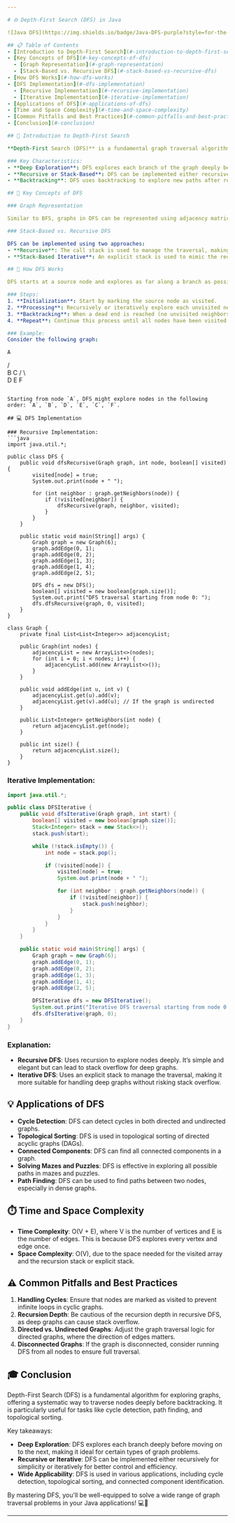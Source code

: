 ```yaml
---

# 🌐 Depth-First Search (DFS) in Java

![Java DFS](https://img.shields.io/badge/Java-DFS-purple?style=for-the-badge&logo=java)

## 📋 Table of Contents
- [Introduction to Depth-First Search](#-introduction-to-depth-first-search)
- [Key Concepts of DFS](#-key-concepts-of-dfs)
  - [Graph Representation](#-graph-representation)
  - [Stack-Based vs. Recursive DFS](#-stack-based-vs-recursive-dfs)
- [How DFS Works](#-how-dfs-works)
- [DFS Implementation](#-dfs-implementation)
  - [Recursive Implementation](#-recursive-implementation)
  - [Iterative Implementation](#-iterative-implementation)
- [Applications of DFS](#-applications-of-dfs)
- [Time and Space Complexity](#-time-and-space-complexity)
- [Common Pitfalls and Best Practices](#-common-pitfalls-and-best-practices)
- [Conclusion](#-conclusion)

## 🌟 Introduction to Depth-First Search

**Depth-First Search (DFS)** is a fundamental graph traversal algorithm that explores as far along a branch as possible before backtracking. Unlike Breadth-First Search (BFS), which explores nodes level by level, DFS dives deep into a graph, exploring each branch to its fullest before moving on to the next branch. DFS is widely used for tasks like cycle detection, topological sorting, and solving puzzles such as mazes.

### Key Characteristics:
- **Deep Exploration**: DFS explores each branch of the graph deeply before moving to the next branch.
- **Recursive or Stack-Based**: DFS can be implemented either recursively or iteratively using a stack.
- **Backtracking**: DFS uses backtracking to explore new paths after reaching a dead end.

## 🔑 Key Concepts of DFS

### Graph Representation

Similar to BFS, graphs in DFS can be represented using adjacency matrices, adjacency lists, or edge lists. The adjacency list is most commonly used due to its space efficiency and ease of implementation.

### Stack-Based vs. Recursive DFS

DFS can be implemented using two approaches:
- **Recursive**: The call stack is used to manage the traversal, making the code simple and elegant.
- **Stack-Based Iterative**: An explicit stack is used to mimic the recursive process, allowing for better control over the traversal and avoiding potential stack overflow issues in deep graphs.

## 🚀 How DFS Works

DFS starts at a source node and explores as far along a branch as possible before backtracking to explore other branches. This approach ensures that all nodes reachable from the source node are visited.

### Steps:
1. **Initialization**: Start by marking the source node as visited.
2. **Processing**: Recursively or iteratively explore each unvisited neighbor, marking nodes as visited.
3. **Backtracking**: When a dead end is reached (no unvisited neighbors), backtrack to the previous node and explore other paths.
4. **Repeat**: Continue this process until all nodes have been visited.

### Example:
Consider the following graph:

```
    A
   / \
  B   C
 / \   \
D   E   F
```

Starting from node `A`, DFS might explore nodes in the following order: `A`, `B`, `D`, `E`, `C`, `F`.

## 💻 DFS Implementation

### Recursive Implementation:
```java
import java.util.*;

public class DFS {
    public void dfsRecursive(Graph graph, int node, boolean[] visited) {
        visited[node] = true;
        System.out.print(node + " ");

        for (int neighbor : graph.getNeighbors(node)) {
            if (!visited[neighbor]) {
                dfsRecursive(graph, neighbor, visited);
            }
        }
    }

    public static void main(String[] args) {
        Graph graph = new Graph(6);
        graph.addEdge(0, 1);
        graph.addEdge(0, 2);
        graph.addEdge(1, 3);
        graph.addEdge(1, 4);
        graph.addEdge(2, 5);

        DFS dfs = new DFS();
        boolean[] visited = new boolean[graph.size()];
        System.out.print("DFS traversal starting from node 0: ");
        dfs.dfsRecursive(graph, 0, visited);
    }
}

class Graph {
    private final List<List<Integer>> adjacencyList;

    public Graph(int nodes) {
        adjacencyList = new ArrayList<>(nodes);
        for (int i = 0; i < nodes; i++) {
            adjacencyList.add(new ArrayList<>());
        }
    }

    public void addEdge(int u, int v) {
        adjacencyList.get(u).add(v);
        adjacencyList.get(v).add(u); // If the graph is undirected
    }

    public List<Integer> getNeighbors(int node) {
        return adjacencyList.get(node);
    }

    public int size() {
        return adjacencyList.size();
    }
}
```

### Iterative Implementation:
```java
import java.util.*;

public class DFSIterative {
    public void dfsIterative(Graph graph, int start) {
        boolean[] visited = new boolean[graph.size()];
        Stack<Integer> stack = new Stack<>();
        stack.push(start);

        while (!stack.isEmpty()) {
            int node = stack.pop();

            if (!visited[node]) {
                visited[node] = true;
                System.out.print(node + " ");

                for (int neighbor : graph.getNeighbors(node)) {
                    if (!visited[neighbor]) {
                        stack.push(neighbor);
                    }
                }
            }
        }
    }

    public static void main(String[] args) {
        Graph graph = new Graph(6);
        graph.addEdge(0, 1);
        graph.addEdge(0, 2);
        graph.addEdge(1, 3);
        graph.addEdge(1, 4);
        graph.addEdge(2, 5);

        DFSIterative dfs = new DFSIterative();
        System.out.print("Iterative DFS traversal starting from node 0: ");
        dfs.dfsIterative(graph, 0);
    }
}
```

### Explanation:
- **Recursive DFS**: Uses recursion to explore nodes deeply. It’s simple and elegant but can lead to stack overflow for deep graphs.
- **Iterative DFS**: Uses an explicit stack to manage the traversal, making it more suitable for handling deep graphs without risking stack overflow.

## 💡 Applications of DFS

- **Cycle Detection**: DFS can detect cycles in both directed and undirected graphs.
- **Topological Sorting**: DFS is used in topological sorting of directed acyclic graphs (DAGs).
- **Connected Components**: DFS can find all connected components in a graph.
- **Solving Mazes and Puzzles**: DFS is effective in exploring all possible paths in mazes and puzzles.
- **Path Finding**: DFS can be used to find paths between two nodes, especially in dense graphs.

## ⏱️ Time and Space Complexity

- **Time Complexity**: O(V + E), where V is the number of vertices and E is the number of edges. This is because DFS explores every vertex and edge once.
- **Space Complexity**: O(V), due to the space needed for the visited array and the recursion stack or explicit stack.

## ⚠️ Common Pitfalls and Best Practices

1. **Handling Cycles**: Ensure that nodes are marked as visited to prevent infinite loops in cyclic graphs.
2. **Recursion Depth**: Be cautious of the recursion depth in recursive DFS, as deep graphs can cause stack overflow.
3. **Directed vs. Undirected Graphs**: Adjust the graph traversal logic for directed graphs, where the direction of edges matters.
4. **Disconnected Graphs**: If the graph is disconnected, consider running DFS from all nodes to ensure full traversal.

## 🎓 Conclusion

Depth-First Search (DFS) is a fundamental algorithm for exploring graphs, offering a systematic way to traverse nodes deeply before backtracking. It is particularly useful for tasks like cycle detection, path finding, and topological sorting.

Key takeaways:
- **Deep Exploration**: DFS explores each branch deeply before moving on to the next, making it ideal for certain types of graph problems.
- **Recursive or Iterative**: DFS can be implemented either recursively for simplicity or iteratively for better control and efficiency.
- **Wide Applicability**: DFS is used in various applications, including cycle detection, topological sorting, and connected component identification.

By mastering DFS, you'll be well-equipped to solve a wide range of graph traversal problems in your Java applications! 💻🚀

---
```

